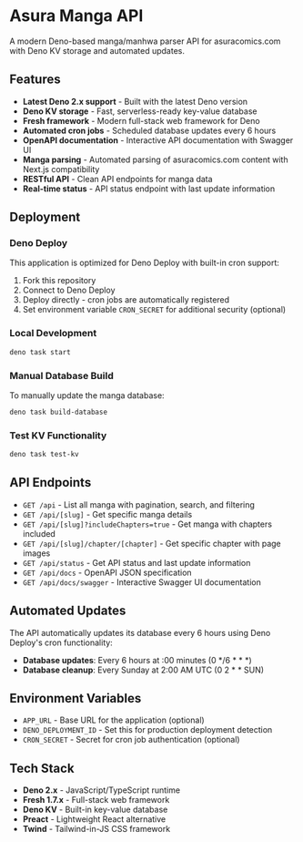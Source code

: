 # Asura Manga API

A modern Deno-based manga/manhwa parser API for asuracomics.com with Deno KV storage and automated updates.

## Features

- **Latest Deno 2.x support** - Built with the latest Deno version
- **Deno KV storage** - Fast, serverless-ready key-value database
- **Fresh framework** - Modern full-stack web framework for Deno
- **Automated cron jobs** - Scheduled database updates every 6 hours
- **OpenAPI documentation** - Interactive API documentation with Swagger UI
- **Manga parsing** - Automated parsing of asuracomics.com content with Next.js compatibility
- **RESTful API** - Clean API endpoints for manga data
- **Real-time status** - API status endpoint with last update information

## Deployment

### Deno Deploy
This application is optimized for Deno Deploy with built-in cron support:

1. Fork this repository
2. Connect to Deno Deploy
3. Deploy directly - cron jobs are automatically registered
4. Set environment variable `CRON_SECRET` for additional security (optional)

### Local Development
```bash
deno task start
```

### Manual Database Build
To manually update the manga database:
```bash
deno task build-database
```

### Test KV Functionality
```bash
deno task test-kv
```

## API Endpoints

- `GET /api` - List all manga with pagination, search, and filtering
- `GET /api/[slug]` - Get specific manga details
- `GET /api/[slug]?includeChapters=true` - Get manga with chapters included
- `GET /api/[slug]/chapter/[chapter]` - Get specific chapter with page images
- `GET /api/status` - Get API status and last update information
- `GET /api/docs` - OpenAPI JSON specification
- `GET /api/docs/swagger` - Interactive Swagger UI documentation

## Automated Updates

The API automatically updates its database every 6 hours using Deno Deploy's cron functionality:
- **Database updates**: Every 6 hours at :00 minutes (0 */6 * * *)
- **Database cleanup**: Every Sunday at 2:00 AM UTC (0 2 * * SUN)

## Environment Variables

- `APP_URL` - Base URL for the application (optional)
- `DENO_DEPLOYMENT_ID` - Set this for production deployment detection
- `CRON_SECRET` - Secret for cron job authentication (optional)

## Tech Stack

- **Deno 2.x** - JavaScript/TypeScript runtime
- **Fresh 1.7.x** - Full-stack web framework
- **Deno KV** - Built-in key-value database
- **Preact** - Lightweight React alternative
- **Twind** - Tailwind-in-JS CSS framework 
